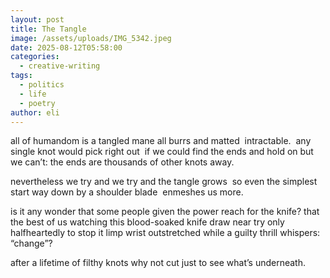 ```yaml
---
layout: post
title: The Tangle
image: /assets/uploads/IMG_5342.jpeg
date: 2025-08-12T05:58:00
categories:
  - creative-writing
tags:
  - politics
  - life
  - poetry
author: eli
---
```

all of humandom is a tangled mane
all burrs and matted 
intractable. 
any single knot would pick right out 
if we could find the ends
and hold on
but we can’t:
the ends are thousands of other knots away.

nevertheless we try
and we try
and the tangle grows 
so even the simplest start
way down by a shoulder blade 
enmeshes us more. 

is it any wonder that some people
given the power
reach for the knife?
that the best of us
watching this blood-soaked knife draw near
try only halfheartedly to stop it
limp wrist outstretched
while a guilty thrill whispers: “change”?

after a lifetime of filthy knots
why not cut just to see
what’s underneath.
